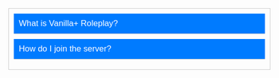 <script>

function toggleFAQ(id) {
    var element = document.getElementById(id);
    element.classList.toggle('active');
}

</script>

<style>

.faq-container {
    width: 100%;
    max-width: 600px;
    margin: auto;
    border: 1px solid #ccc;
    padding: 10px;
}

.faq-item {
    margin-bottom: 10px;
}

.faq-question {
    width: 100%;
    padding: 10px;
    font-size: 1.2em;
    text-align: left;
    background: #007BFF;
    color: white;
    border: none;
    cursor: pointer;
    transition: background 0.3s;
}

.faq-question:hover {
    background: #0056b3;
}

.faq-answer {
    max-height: 0;
    overflow: hidden;
    transition: max-height 0.25s ease-out;
    background: #f8f8f8;
    border-top: 1px solid #ccc;
    padding: 0 10px;
}

.faq-answer p {
    margin: 0; /* Removes default margin from paragraphs */
    /* opacity: 0; */
    transition: opacity 0.5s ease-out;
}

.faq-answer.active {
    max-height: 500px; /* Adjust this value based on content size */
    padding: 10px;
    opacity: 1;
}

</style>

<div class="faq-container">
    <div class="faq-item">
        <button class="faq-question" onclick="toggleFAQ('faq1')">What is Vanilla+ Roleplay?</button>
        <div class="faq-answer" id="faq1">
            <p>Vanilla+ Roleplay is an enhanced version of the standard Minecraft experience with added roleplay elements and community rules to create more depth in gameplay.</p>
        </div>
    </div>
    <div class="faq-item">
        <button class="faq-question" onclick="toggleFAQ('faq2')">How do I join the server?</button>
        <div class="faq-answer" id="faq2">
            <p>You can join the server by entering our IP address in your Minecraft client's multiplayer section. Ensure you have the latest version of the game installed.</p>
        </div>
    </div>
    <!-- Add more FAQ items as needed -->
</div>
